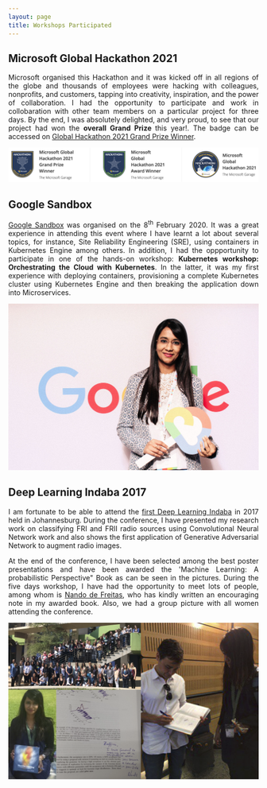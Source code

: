 ```yaml
---
layout: page
title: Workshops Participated
---
```


## Microsoft Global Hackathon 2021
<p align="justify"> Microsoft organised this Hackathon and it was kicked off in all regions of the globe and thousands of employees were hacking with colleagues, nonprofits, and customers, tapping into creativity, inspiration, and the power of collaboration. I had the opportunity to participate and work in collobaration with other team members on a particular project for three days. By the end, I was absolutely delighted, and very proud, to see that our project had won the <b>overall Grand Prize </b> this year!. The badge can be accessed on <a href="https://www.credly.com/badges/dcc85600-ceef-495b-9fd0-0c332171658c">Global Hackathon 2021 Grand Prize Winner</a>.</p>

![Microsoft](/assets/img/certificate-hackathon.png)


## Google Sandbox
<p align="justify"><a href="https://events.withgoogle.com/sandbox-manchester-united-kingdom/#content">Google Sandbox</a> was organised on the 8<sup>th</sup> February 2020. It was a great experience in attending this event where I have learnt a lot about several topics, for instance, Site Reliability Engineering (SRE), using containers in Kubernetes Engine among others. In addition, I had the oppportunity to participate in one of the hands-on workshop: <b>Kubernetes workshop: Orchestrating the Cloud with Kubernetes</b>. In the latter, it was my first experience with deploying containers, provisioning a complete Kubernetes cluster using Kubernetes Engine and then breaking the application down into Microservices.</p>

![Google1](/assets/img/Google1.png)

## Deep Learning Indaba 2017

<p align="justify">I am fortunate to be able to attend the <a href="https://deeplearningindaba.com/blog/2017/07/strengthening-african-machine-learning/">first Deep Learning Indaba</a> in 2017 held in Johannesburg. During the conference, I have presented my research work on classifying FRI and FRII radio sources using Convolutional Neural Network work and also shows the first application of Generative Adversarial Network to augment radio images. </p>

<p align="justify">At the end of the conference, I have been selected among the best poster presentations and have been awarded the 'Machine Learning: A probabilistic Perspective" Book as can be seen in the pictures. During the five days workshop, I have had the opportunity to meet lots of people, among whom is  <a href="https://www.cs.ox.ac.uk/people/nando.defreitas/"> Nando de Freitas</a>, who has kindly written an encouraging note in my awarded book. Also, we had a group picture with all women attending the conference.</p>

![summary_Deep_Learning_indaba](/assets/img/summary_DeepLearning_Indaba.png)











